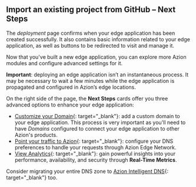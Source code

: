 ## Import an existing project from GitHub – Next Steps

The *deployment* page confirms when your edge application has been created successfully. It also contains basic information related to your edge application, as well as buttons to be redirected to visit and manage it.

Now that you've built a new edge application, you can explore more Azion modules and configure advanced settings for it.

**Important**: deploying an edge application isn’t an instantaneous process. It may be necessary to wait a few minutes while the edge application is propagated and configured in Azion’s edge locations. 

On the right side of the page, the **Next Steps** cards offer you three advanced options to enhance your edge application:

- [Customize your Domain](https://www.azion.com/en/documentation/products/getting-started/add-domains/){: target="_blank"}: add a custom domain to your edge application. This process is very important as you'll need to have *Domains* configured to connect your edge application to other Azion's products.
- [Point your traffic to Azion](https://www.azion.com/en/documentation/products/getting-started/point-traffic/){: target="_blank"}: configure your DNS preferences to handle your requests through Azion Edge Network.
- [View Analytics](https://www.azion.com/en/documentation/products/real-time-metrics/){: target="_blank"}: gain powerful insights into your performance, availability, and security through **Real-Time Metrics**.

Consider migrating your entire DNS zone to [Azion Intelligent DNS](https://www.azion.com/en/documentation/products/intelligent-dns/){: target="_blank"} too.
